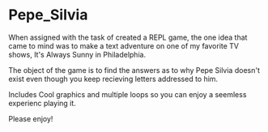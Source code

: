 # Pepe_Silvia
When assigned with the task of created a REPL game, the one idea that came to mind was to make a text adventure 
on one of my favorite TV shows, It's Always Sunny in Philadelphia.  

The object of the game is to find the answers as to why Pepe Silvia doesn't exist even though you keep recieving letters 
addressed to him. 

Includes Cool graphics and multiple loops so you can enjoy a seemless experienc playing it.



Please enjoy!

